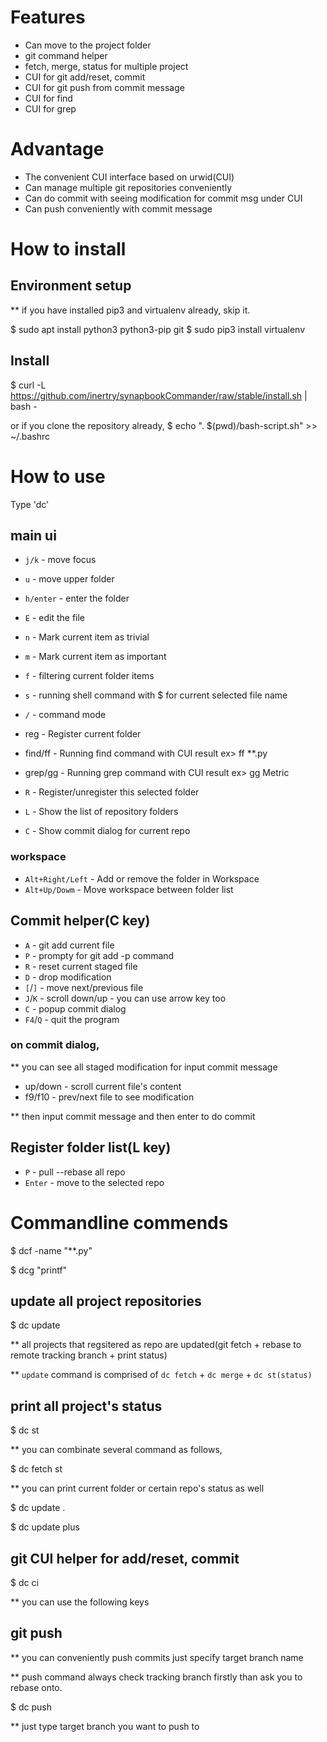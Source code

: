 # Features

- Can move to the project folder
- git command helper
- fetch, merge, status for multiple project
- CUI for git add/reset, commit
- CUI for git push from commit message
- CUI for find
- CUI for grep

# Advantage

- The convenient CUI interface based on urwid(CUI)
- Can manage multiple git repositories conveniently
- Can do commit with seeing modification for commit msg under CUI
- Can push conveniently with commit message

# How to install

## Environment setup

\*\* if you have installed pip3 and virtualenv already, skip it.

\$ sudo apt install python3 python3-pip git
\$ sudo pip3 install virtualenv

## Install
\$ curl -L https://github.com/inertry/synapbookCommander/raw/stable/install.sh | bash -

or if you clone the repository already,
$ echo ". $(pwd)/bash-script.sh" >> ~/.bashrc

# How to use

Type 'dc'

## main ui

- `j/k` - move focus
- `u` - move upper folder
- `h/enter` - enter the folder
- `E` - edit the file

- `n` - Mark current item as trivial
- `m` - Mark current item as important

- `f` - filtering current folder items
- `s` - running shell command with \$ for current selected file name

- `/` - command mode
- reg - Register current folder
- find/ff - Running find command with CUI result
  ex> ff \*\*.py
- grep/gg - Running grep command with CUI result
  ex> gg Metric

- `R` - Register/unregister this selected folder
- `L` - Show the list of repository folders
- `C` - Show commit dialog for current repo

### workspace

- `Alt+Right/Left` - Add or remove the folder in Workspace
- `Alt+Up/Dowm` - Move workspace between folder list

## Commit helper(C key)

- `A` - git add current file
- `P` - prompty for git add -p command
- `R` - reset current staged file
- `D` - drop modification
- `[`/`]` - move next/previous file
- `J`/`K` - scroll down/up - you can use arrow key too
- `C` - popup commit dialog
- `F4`/`Q` - quit the program

### on commit dialog,

\*\* you can see all staged modification for input commit message

- up/down - scroll current file's content
- f9/f10 - prev/next file to see modification

\*\* then input commit message and then enter to do commit

## Register folder list(L key)

- `P` - pull --rebase all repo
- `Enter` - move to the selected repo

# Commandline commends

\$ dcf -name "\*\*.py"

\$ dcg "printf"

## update all project repositories

\$ dc update

\*\* all projects that regsitered as repo are updated(git fetch + rebase to remote tracking branch + print status)

\*\* `update` command is comprised of `dc fetch` + `dc merge` + `dc st(status)`

## print all project's status

\$ dc st

\*\* you can combinate several command as follows,

\$ dc fetch st

\*\* you can print current folder or certain repo's status as well

\$ dc update .

\$ dc update plus

## git CUI helper for add/reset, commit

\$ dc ci

\*\* you can use the following keys

## git push

\*\* you can conveniently push commits just specify target branch name

\*\* push command always check tracking branch firstly than ask you to rebase onto.

\$ dc push

\*\* just type target branch you want to push to
